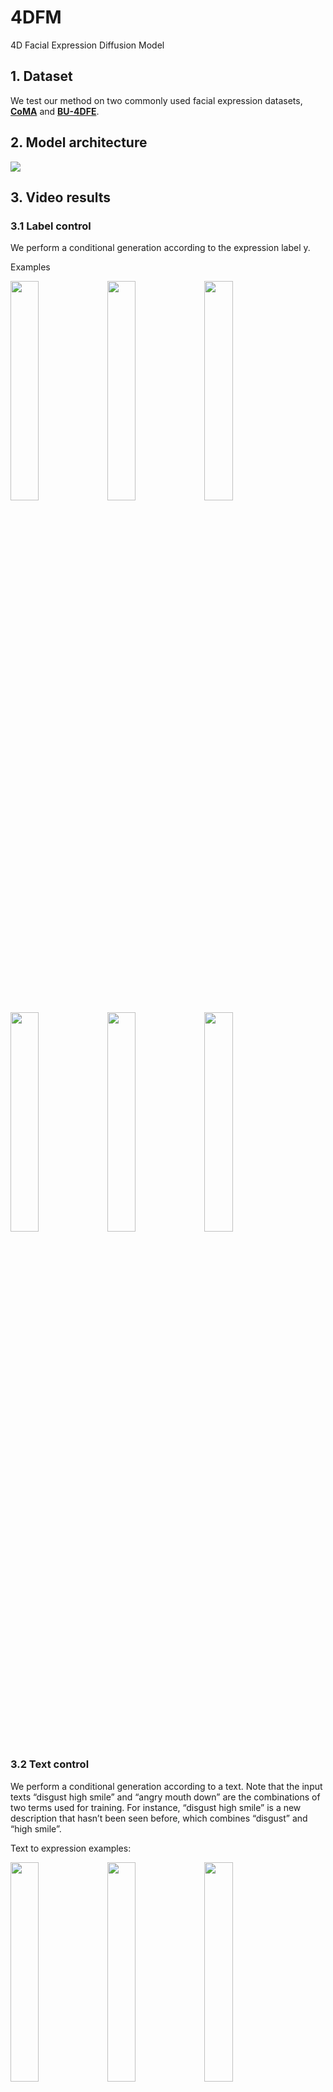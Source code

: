 # 4DFM
4D Facial Expression Diffusion Model

## 1. Dataset
We test our method on two commonly used facial expression datasets, [**CoMA**](https://coma.is.tue.mpg.de/) and [**BU-4DFE**](http://www.cs.binghamton.edu/~lijun/Research/3DFE/3DFE_Analysis.html).

## 2. Model architecture


<img  src="model.jpg"  />

## 3. Video results

### 3.1 Label control

We perform a conditional generation according to the expression label y. 

Examples


 <img src="results/angry.gif" width="30%" height="30%" /> <img src="results/eyebrow.gif" width="30%" height="30%"  />  <img src="results/mouth_extreme.gif"  width="30%" height="30%"  /> <img src="results/disgust.gif" width="30%" height="30%"  />  <img src="results/mouth_open.gif"  width="30%" height="30%"  /> <img src="results/lips_up_2.gif"  width="30%" height="30%" /> 


### 3.2 Text control
We perform a conditional generation according to a text. Note that the input texts “disgust high smile” and “angry mouth down” are the combinations of two terms used for training. For instance, “disgust high smile” is a new description that hasn’t been seen before, which combines “disgust” and “high smile”.



Text to expression examples:


 <img src="results/text_sad1.gif"   width="30%" height="30%" />     <img src="results/text_bareteeth.gif" width="30%" height="30%"  /> <img src="results/text_angry_mouth_down.gif"  width="30%" height="30%"  />
 
  <img src="results/text_eyebrow1.gif"  width="30%" height="30%" />  <img src="results/text_mouth_down1.gif"  width="30%" height="30%" /> <img src="results/text_disgust_high_smile.gif"  width="30%" height="30%" />



### 3.3 Sequence filling

Similarly to inpainting whose purpose is to predict missing pixels of an image using a mask region as a condition, this task aims to predict missing frames of a temporal sequence by leveraging known frames as a condition.

#### Filling from the beginning.
 <img src="results/ffb_1.gif" width="30%" height="30%"  />  <img src="results/ffb_2.gif"  width="30%" height="30%"  />

#### Filling in the middle.
 <img src="results/fim_1.gif"  width="30%" height="30%" />  <img src="results/fim_2.gif"  width="30%" height="30%"  />
 
 
#### Filling from the end.
 <img src="results/ffe_1.gif"  width="30%" height="30%"  />  <img src="results/ffe_2.gif"  width="30%" height="30%"  />

### 3.4 Diversity

The specific aim of the 3D facial animation generation is to learn a model that can generate facial expressions that are realistic, appearance-
preserving, rich in diversity, with various ways to condition it. 

#### Diversity of label control

The diversity of the generated sequences in terms of expression is shown hereafter. The meshes are obtained by retargeting the expression of the generated 𝑥0 on the same neutral faces.

mouth side

<img src="results/mouth_side_d.gif"  width="50%" height="50%"  /> 

mouth up

<img src="results/mouth_up_d.gif"  width="50%" height="50%"  /> 

#### Diversity of Geometry-adaptive generation
In the Geometry-adaptive generation task, we generate a facial expression from a given facial anatomy. This task can also be guided by a classifier. In order to benefit from the consistent and quality expressions adapted to the facial morphology by the DDPM, one can extract a landmark set 𝐿 from a mesh 𝑀, perform the geometry-adaptive task on it to generate a sequence involving 𝐿, and retarget it to 𝑀 by the landmark-guided mesh deformation. We show hereafter the diversity of the generated sequences.


eyebrow

<img src="results/eyebrow_div.gif"  width="50%" height="50%"  /> 


lips up

<img src="results/div_lips_up.gif"  width="50%" height="50%"  /> 

### 3.5 Comparison
#### Label control

"high smile"

 <img src="results/comp_high_smile.gif"  width="50%" height="50%"  /> 
 
 "cheeks in"
 
 <img src="results/comp_cheeks_in.gif"  width="50%" height="50%"  /> 
 
 "mouth open"
 
 <img src="results/comp_mouth_open.gif"  width="50%" height="50%"  /> 
 
 #### Text control
 
 <img src="results/text_comp_1.gif"  width="50%" height="50%"  /> 
 
 <img src="results/text_comp_2.gif" width="50%" height="50%"  /> 
 
 ### 3.6 Expression retargeting
 
The landmark sequence taken from a sequence of the CoMA dataset is retargeted onto several facial meshes.

 <img src="results/exp_retarget.gif" width="50%" height="50%"  /> 

### 3.7 Speech transfer
Transfering speech to several subjects with the same landmark sequence.

<img src="results/video0.gif" width="50%" height="50%"  /> 
   
<img src="results/video4.gif" width="50%" height="50%"  /> 
      
<img src="results/video1.gif" width="50%" height="50%"  /> 
 
## 4. Code
The code will be made available very soon!
